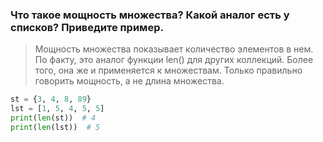 ### Что такое мощность множества? Какой аналог есть у списков? Приведите пример.

> Мощность множества показывает количество элементов в нем. 
> По факту, это аналог функции len() для других коллекций. 
> Более того, она же и применяется к множествам. 
> Только правильно говорить мощность, а не длина множества.

```python
st = {3, 4, 8, 89}
lst = [1, 5, 4, 5, 5]
print(len(st))  # 4
print(len(lst))  # 5
```

